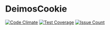 # DeimosCookie

[![Code Climate](https://codeclimate.com/github/REZ1DENT3/DeimosCookie/badges/gpa.svg)](https://codeclimate.com/github/REZ1DENT3/DeimosCookie)
[![Test Coverage](https://codeclimate.com/github/REZ1DENT3/DeimosCookie/badges/coverage.svg)](https://codeclimate.com/github/REZ1DENT3/DeimosCookie/coverage)
[![Issue Count](https://codeclimate.com/github/REZ1DENT3/DeimosCookie/badges/issue_count.svg)](https://codeclimate.com/github/REZ1DENT3/DeimosCookie)